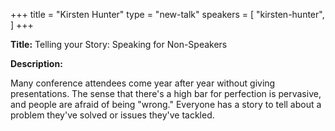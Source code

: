 +++
title = "Kirsten Hunter"
type = "new-talk"
speakers = [
        "kirsten-hunter",
]
+++
<div class="span-15  ">
  <div class="span-15  last ">
  <p><strong>Title:</strong>
  Telling your Story: Speaking for Non-Speakers
  </p>

  <p><strong>Description:</strong></p>

  <p>
  Many conference attendees come year after year without giving presentations. The sense that there's a high bar for perfection is pervasive, and people are afraid of being "wrong." Everyone has a story to tell about a problem they've solved or issues they've tackled. 


  </p>
  </div>
</div>